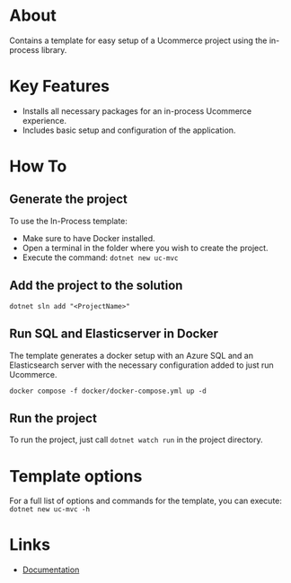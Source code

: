 # About
Contains a template for easy setup of a Ucommerce project using the in-process library.

# Key Features
- Installs all necessary packages for an in-process Ucommerce experience.
- Includes basic setup and configuration of the application.

# How To
## Generate the project
To use the In-Process template:
- Make sure to have Docker installed.
- Open a terminal in the folder where you wish to create the project.
- Execute the command:
`dotnet new uc-mvc`
## Add the project to the solution
`dotnet sln add "<ProjectName>"`

## Run SQL and Elasticserver in Docker

The template generates a docker setup with an Azure SQL and an Elasticsearch server with the
necessary configuration added to just run Ucommerce.

`docker compose -f docker/docker-compose.yml up -d`

## Run the project
To run the project, just call `dotnet watch run` in the project directory.

# Template options
For a full list of options and commands for the template, you can execute:
`dotnet new uc-mvc -h`



# Links
- [Documentation](https://dev.ucommerce.net/)